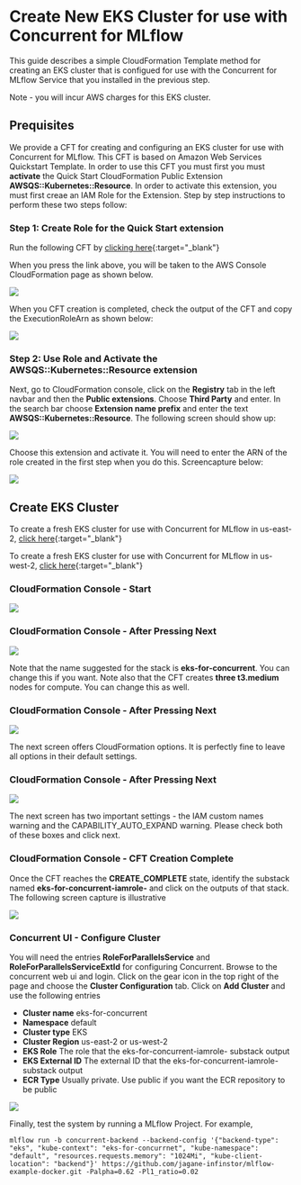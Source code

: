 # Create New EKS Cluster for use with Concurrent for MLflow

This guide describes a simple CloudFormation Template method for creating an EKS cluster that is configued for use with the Concurrent for MLflow Service that you installed in the previous step.

Note - you will incur AWS charges for this EKS cluster.

## Prequisites

We provide a CFT for creating and configuring an EKS cluster for use with Concurrent for MLflow. This CFT is based on Amazon Web Services Quickstart Template. In order to use this CFT you must first you must **activate** the Quick Start CloudFormation Public Extension **AWSQS::Kubernetes::Resource**. In order to activate this extension, you must first creae an IAM Role for the Extension. Step by step instructions to perform these two steps follow:

### Step 1: Create Role for the Quick Start extension

Run the following CFT by [clicking here](https://us-east-1.console.aws.amazon.com/cloudformation/home?region=us-east-1#/stacks/create/review/?stackName=role-for-cft-qs-extension&templateURL=https://s3.amazonaws.com/docs.concurrent-ai.org/cft/pre-requisites/role-for-cft-qs-extension.yaml){:target="\_blank"}

When you press the link above, you will be taken to the AWS Console CloudFormation page as shown below.

[![](https://docs.concurrent-ai.org/images/cft/create-role-for-extension/image1.png?raw=true)](https://docs.concurrent-ai.org/images/cft/create-role-for-extension/image1.png?raw=true)

When you CFT creation is completed, check the output of the CFT and copy the ExecutionRoleArn as shown below:

[![](https://docs.concurrent-ai.org/images/cft/create-role-for-extension/image2.png?raw=true)](https://docs.concurrent-ai.org/images/cft/create-role-for-extension/image2.png?raw=true)

### Step 2: Use Role and Activate the AWSQS::Kubernetes::Resource extension

Next, go to CloudFormation console, click on the **Registry** tab in the left navbar and then the **Public extensions**. Choose **Third Party** and enter. In the search bar choose **Extension name prefix** and enter the text **AWSQS::Kubernetes::Resource**. The following screen should show up:

[![](https://docs.concurrent-ai.org/images/cft/create-role-for-extension/image3.png?raw=true)](https://docs.concurrent-ai.org/images/cft/create-role-for-extension/image3.png?raw=true)

Choose this extension and activate it. You will need to enter the ARN of the role created in the first step when you do this. Screencapture below:

[![](https://docs.concurrent-ai.org/images/cft/create-role-for-extension/image4.png?raw=true)](https://docs.concurrent-ai.org/images/cft/create-role-for-extension/image4.png?raw=true)

## Create EKS Cluster

To create a fresh EKS cluster for use with Concurrent for MLflow in us-east-2, [click here](https://us-east-2.console.aws.amazon.com/cloudformation/home?region=us-east-2#/stacks/create/review/?stackName=eks-for-concurrent&templateURL=https://s3.amazonaws.com/docs.concurrent-ai.org/cft/example-cluster/create-eks-for-parallels.yaml&param_Region=us-east-2){:target="\_blank"}

To create a fresh EKS cluster for use with Concurrent for MLflow in us-west-2, [click here](https://us-west-2.console.aws.amazon.com/cloudformation/home?region=us-west-2#/stacks/create/review/?stackName=eks-for-concurrent&templateURL=https://s3.amazonaws.com/docs.concurrent-ai.org/cft/example-cluster/create-eks-for-parallels.yaml&param_Region=us-west-2){:target="\_blank"}

### CloudFormation Console - Start

[![](https://docs.concurrent-ai.org/images/install-create-1.png?raw=true)](https://docs.concurrent-ai.org/images/install-create-1.png?raw=true)

### CloudFormation Console - After Pressing Next

[![](https://docs.concurrent-ai.org/images/install-create-1.png?raw=true)](https://docs.concurrent-ai.org/images/install-create-2.png?raw=true)

Note that the name suggested for the stack is **eks-for-concurrent**. You can change this if you want. Note also that the CFT creates **three t3.medium** nodes for compute. You can change this as well.

### CloudFormation Console - After Pressing Next

[![](https://docs.concurrent-ai.org/images/install-create-3.png?raw=true)](https://docs.concurrent-ai.org/images/install-create-3.png?raw=true)

The next screen offers CloudFormation options. It is perfectly fine to leave all options in their default settings.

### CloudFormation Console - After Pressing Next

[![](https://docs.concurrent-ai.org/images/install-create-4.png?raw=true)](https://docs.concurrent-ai.org/images/install-create-4.png?raw=true)

The next screen has two important settings - the IAM custom names warning and the CAPABILITY_AUTO_EXPAND warning. Please check both of these boxes and click next.

### CloudFormation Console - CFT Creation Complete

Once the CFT reaches the **CREATE_COMPLETE** state, identify the substack named **eks-for-concurrent-iamrole-<something>** and click on the outputs of that stack. The following screen capture is illustrative

[![](https://docs.concurrent-ai.org/images/install-create-5.png?raw=true)](https://docs.concurrent-ai.org/images/install-create-5.png?raw=true)

### Concurrent UI - Configure Cluster

You will need the entries **RoleForParallelsService** and **RoleForParallelsServiceExtId** for configuring Concurrent. Browse to the concurrent web ui and login. Click on the gear icon in the top right of the page and choose the **Cluster Configuration** tab. Click on **Add Cluster** and use the following entries

- **Cluster name** eks-for-concurrent
- **Namespace** default
- **Cluster type** EKS
- **Cluster Region** us-east-2 or us-west-2
- **EKS Role** The role that the eks-for-concurrent-iamrole-<something> substack output
- **EKS External ID** The external ID that the eks-for-concurrent-iamrole-<something> substack output
- **ECR Type** Usually private. Use public if you want the ECR repository to be public

[![](https://docs.concurrent-ai.org/images/install-create-6.png?raw=true)](https://docs.concurrent-ai.org/images/install-create-6.png?raw=true)

Finally, test the system by running a MLflow Project. For example,

```
mlflow run -b concurrent-backend --backend-config '{"backend-type": "eks", "kube-context": "eks-for-concurrnet", "kube-namespace": "default", "resources.requests.memory": "1024Mi", "kube-client-location": "backend"}' https://github.com/jagane-infinstor/mlflow-example-docker.git -Palpha=0.62 -Pl1_ratio=0.02
```
